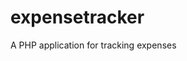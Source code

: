 # expensetracker
A PHP application for tracking expenses


<!-- 
// develop a router using the MVC pattern
1) build the api route php file and all dependent file

2) use the $_server to get the method and the url being requested by the user
 -->